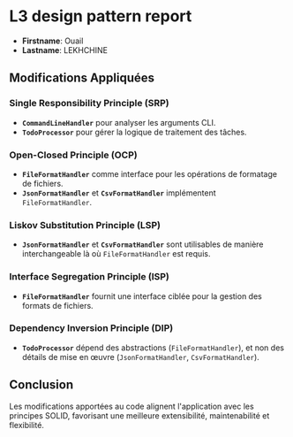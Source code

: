 # L3 design pattern report

- **Firstname**: Ouail
- **Lastname**: LEKHCHINE


## Modifications Appliquées

### Single Responsibility Principle (SRP)
- **`CommandLineHandler`** pour analyser les arguments CLI.
- **`TodoProcessor`** pour gérer la logique de traitement des tâches.

### Open-Closed Principle (OCP)
- **`FileFormatHandler`** comme interface pour les opérations de formatage de fichiers.
- **`JsonFormatHandler`** et **`CsvFormatHandler`** implémentent `FileFormatHandler`.

### Liskov Substitution Principle (LSP)
- **`JsonFormatHandler`** et **`CsvFormatHandler`** sont utilisables de manière interchangeable là où `FileFormatHandler` est requis.

### Interface Segregation Principle (ISP)
- **`FileFormatHandler`** fournit une interface ciblée pour la gestion des formats de fichiers.

### Dependency Inversion Principle (DIP)
- **`TodoProcessor`** dépend des abstractions (`FileFormatHandler`), et non des détails de mise en œuvre (`JsonFormatHandler`, `CsvFormatHandler`).

## Conclusion
Les modifications apportées au code alignent l'application avec les principes SOLID, favorisant une meilleure extensibilité, maintenabilité et flexibilité.
